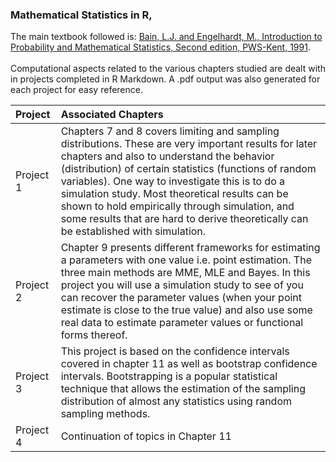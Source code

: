 ### Mathematical Statistics in R,

The main textbook followed is: <a href='https://www.amazon.com/Introduction-Probability-Mathematical-Statistics-Duxbury/dp/0534380204'>Bain, L.J. and Engelhardt, M., Introduction to Probability and Mathematical Statistics, Second edition, PWS-Kent, 1991</a>.<br><br>
Computational aspects related to the various chapters studied are dealt with in projects completed in R Markdown. A .pdf output was also generated for each project for easy reference.

| Project | Associated Chapters |
| :------------ |    :-----   |  
| Project 1        | Chapters 7 and 8 covers limiting and sampling distributions. These are very important results for later chapters and also to understand the behavior (distribution) of certain statistics (functions of random variables). One way to investigate this is to do a simulation study. Most theoretical results can be shown to hold empirically through simulation, and some results that are hard to derive theoretically can be established with simulation.      |
| Project 2        | Chapter 9 presents different frameworks for estimating a parameters with one value i.e. point estimation. The three main methods are MME, MLE and Bayes. In this project you will use a simulation study to see of you can recover the parameter values (when your point estimate is close to the true value) and also use some real data to estimate parameter values or functional forms thereof.      |
| Project 3        | This project is based on the confidence intervals covered in chapter 11 as well as bootstrap confidence intervals. Bootstrapping is a popular statistical technique that allows the estimation of the sampling distribution of almost any statistics using random sampling methods.     |
| Project 4        | Continuation of topics in Chapter 11      |
